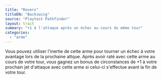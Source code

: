 ```yaml
---
title: "Revers"
titleEN: "Backswing"
source: "Playtest Pathfinder"
layout: trait
summary: "+1 à l'attaque après un échec au cours du même tour"
categories:
  - "arme"
---
```


Vous pouvez utiliser l'inertie de cette arme pour tourner un échec à votre avantage lors de la prochaine attque. Après avoir raté avec cette arme au cours de votre tour, vous gagnez un bonus de circonstances de +1 à votre prochain jet d'attaque avec cette arme si celui-ci s'effectue avant la fin de votre tour.